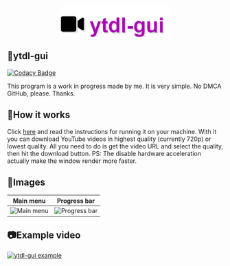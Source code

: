 <p align="center">
  <img src="./src/assets/logo.png">
</p>

## 🔨ytdl-gui

[![Codacy Badge](https://api.codacy.com/project/badge/Grade/65650a48253a47e58e68ad59beaa0eb2)](https://app.codacy.com/gh/ytdl-gui/ytdl-gui?utm_source=github.com&utm_medium=referral&utm_content=ytdl-gui/ytdl-gui&utm_campaign=Badge_Grade)

This program is a work in progress made by me. It is very simple.
No DMCA GitHub, please. Thanks.

## 🌠How it works
Click [here](https://github.com/ytdl-gui/ytdl-gui/releases/latest)
and read the instructions for running it on your machine.
With it you can download YouTube videos in highest quality (currently 720p) or lowest quality.
All you need to do is get the video URL and select the quality, then hit the download button.
PS: The disable hardware acceleration actually make the window render more faster.

## 📰Images

Main menu     |     Progress bar
:------------:|:---------------:
![Main menu](https://i.imgur.com/ZAF38Om.png) | ![Progress bar](https://i.imgur.com/Gt14UO4.png)

## 📷Example video
[![ytdl-gui example](https://res.cloudinary.com/marcomontalbano/image/upload/v1606142178/video_to_markdown/images/streamable--iu6h2u-c05b58ac6eb4c4700831b2b3070cd403.jpg)](https://streamable.com/iu6h2u "ytdl-gui example")